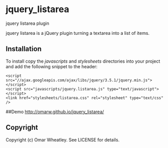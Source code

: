 jquery_listarea
===============

jquery listarea plugin

jquery listarea is a jQuery plugin turning a textarea into a list of items.

## Installation

To install copy the *javascripts* and *stylesheets* directories into your project and add the following snippet to the header:

    <script src="//ajax.googleapis.com/ajax/libs/jquery/3.5.1/jquery.min.js"></script>
    <script src="javascripts/jquery.listarea.js" type="text/javascript"></script>
    <link href="stylesheets/listarea.css" rel="stylesheet" type="text/css" />

##Demo
http://omarw.github.io/jquery_listarea/

## Copyright

Copyright (c) Omar Wheatley. See LICENSE for details.
